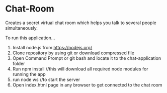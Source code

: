 # Chat-Room
Creates a secret virtual chat room which helps you talk to several people simultaneously.

To run this application...
1. Install node.js from https://nodejs.org/
2. Clone repository by using git or download compressed file
3. Open Command Prompt or git bash and locate it to the chat-application folder
4. Run npm install  //this will download all required node modules for running the app
5. run node ws //to start the server
6. Open index.html page in any browser to get connected to the chat room
